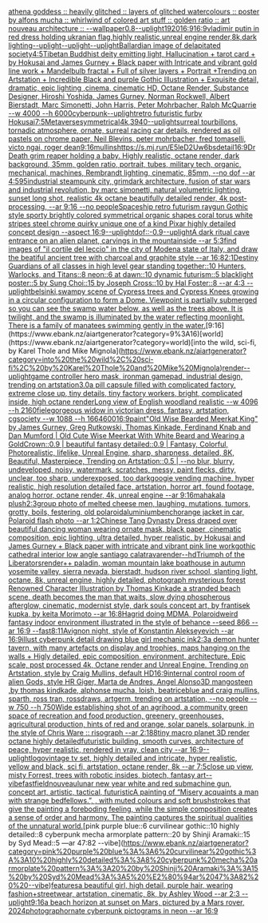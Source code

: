 [athena goddess :: heavily glitched :: layers of glitched watercolours :: poster by alfons mucha :: whirlwind of colored art stuff :: golden ratio :: art nouveau architecture :: --wallpaper](https://www.ebank.nz/aiartgenerator?category=athena%20goddess%20%3A%3A%20heavily%20glitched%20%3A%3A%20layers%20of%20glitched%20watercolours%20%3A%3A%20poster%20by%20alfons%20mucha%20%3A%3A%20whirlwind%20of%20colored%20art%20stuff%20%3A%3A%20golden%20ratio%20%3A%3A%20art%20nouveau%20architecture%20%3A%3A%20--wallpaper)[0.8](https://www.ebank.nz/aiartgenerator?category=0.8)[--uplight](https://www.ebank.nz/aiartgenerator?category=--uplight)[1920](https://www.ebank.nz/aiartgenerator?category=1920)[16:9](https://www.ebank.nz/aiartgenerator?category=16%3A9)[16:9](https://www.ebank.nz/aiartgenerator?category=16%3A9)[vladimir putin in red  dress holding ukranian flag,highly realistic,unreal engine render,8k,dark lighting](https://www.ebank.nz/aiartgenerator?category=vladimir%20putin%20in%20red%20%20dress%20holding%20ukranian%20flag%2Chighly%20realistic%2Cunreal%20engine%20render%2C8k%2Cdark%20lighting)[--uplight](https://www.ebank.nz/aiartgenerator?category=--uplight)[--uplight](https://www.ebank.nz/aiartgenerator?category=--uplight)[--uplight](https://www.ebank.nz/aiartgenerator?category=--uplight)[Ballardian image of delapitated society](https://www.ebank.nz/aiartgenerator?category=Ballardian%20image%20of%20delapitated%20society)[4:5](https://www.ebank.nz/aiartgenerator?category=4%3A5)[Tibetan Buddhist deity emitting light, Hallucination + tarot card + by Hokusai and James Gurney + Black paper with Intricate and vibrant gold line work + Mandelbulb fractal + Full of silver layers + Portrait +Trending on Artstation + Incredible Black and purple Gothic Illustration + Exquisite detail, dramatic, epic lighting ,cinema, cinematic HD, Octane Render, Substance Designer, Hiroshi Yoshida, James Gurney, Norman Rockwell, Albert Bierstadt, Marc Simonetti, John Harris, Peter Mohrbacher, Ralph McQuarrie --w 4000 --h 6000](https://www.ebank.nz/aiartgenerator?category=Tibetan%20Buddhist%20deity%20emitting%20light%2C%20Hallucination%20%2B%20tarot%20card%20%2B%20by%20Hokusai%20and%20James%20Gurney%20%2B%20Black%20paper%20with%20Intricate%20and%20vibrant%20gold%20line%20work%20%2B%20Mandelbulb%20fractal%20%2B%20Full%20of%20silver%20layers%20%2B%20Portrait%20%2BTrending%20on%20Artstation%20%2B%20Incredible%20Black%20and%20purple%20Gothic%20Illustration%20%2B%20Exquisite%20detail%2C%20dramatic%2C%20epic%20lighting%20%2Ccinema%2C%20cinematic%20HD%2C%20Octane%20Render%2C%20Substance%20Designer%2C%20Hiroshi%20Yoshida%2C%20James%20Gurney%2C%20Norman%20Rockwell%2C%20Albert%20Bierstadt%2C%20Marc%20Simonetti%2C%20John%20Harris%2C%20Peter%20Mohrbacher%2C%20Ralph%20McQuarrie%20--w%204000%20--h%206000)[cyberpunk](https://www.ebank.nz/aiartgenerator?category=cyberpunk)[--uplight](https://www.ebank.nz/aiartgenerator?category=--uplight)[retro futuristic furby Hokusai](https://www.ebank.nz/aiartgenerator?category=retro%20futuristic%20furby%20Hokusai)[7:5](https://www.ebank.nz/aiartgenerator?category=7%3A5)[Metaverse](https://www.ebank.nz/aiartgenerator?category=Metaverse)[symmetrical](https://www.ebank.nz/aiartgenerator?category=symmetrical)[4k,](https://www.ebank.nz/aiartgenerator?category=4k%2C)[3940](https://www.ebank.nz/aiartgenerator?category=3940)[--uplight](https://www.ebank.nz/aiartgenerator?category=--uplight)[surreal tourbillons, tornadic atmosphere, ornate, surreal racing car details, rendered as oil pastels on chrome paper, Neil Blevins, peter mohrbacher, fred tomaselli, victo ngai, roger dean](https://www.ebank.nz/aiartgenerator?category=surreal%20tourbillons%2C%20tornadic%20atmosphere%2C%20ornate%2C%20surreal%20racing%20car%20details%2C%20rendered%20as%20oil%20pastels%20on%20chrome%20paper%2C%20Neil%20Blevins%2C%20peter%20mohrbacher%2C%20fred%20tomaselli%2C%20victo%20ngai%2C%20roger%20dean)[9:16](https://www.ebank.nz/aiartgenerator?category=9%3A16)[mullins](https://www.ebank.nz/aiartgenerator?category=mullins)[<https://s.mj.run/E5leD2Uw6bs>](https://www.ebank.nz/aiartgenerator?category=%3Chttps%3A//s.mj.run/E5leD2Uw6bs%3E)[detail](https://www.ebank.nz/aiartgenerator?category=detail)[16:9](https://www.ebank.nz/aiartgenerator?category=16%3A9)[Dr Death grim reaper holding a baby. Highly realistic, octane render, dark background, 35mm, golden ratio, portrait, tubes, military tech, organic, mechanical, machines, Rembrandt lighting, cinematic, 85mm, --no dof --ar 4:5](https://www.ebank.nz/aiartgenerator?category=Dr%20Death%20grim%20reaper%20holding%20a%20baby.%20Highly%20realistic%2C%20octane%20render%2C%20dark%20background%2C%2035mm%2C%20golden%20ratio%2C%20portrait%2C%20tubes%2C%20military%20tech%2C%20organic%2C%20mechanical%2C%20machines%2C%20Rembrandt%20lighting%2C%20cinematic%2C%2085mm%2C%20--no%20dof%20--ar%204%3A5)[95](https://www.ebank.nz/aiartgenerator?category=95)[industrial steampunk city, grimdark architecture, fusion of star wars and industrial revolution, by marc simonetti, natural volumetric lighting, sunset long shot, realistic 4k octane beautifully detailed render, 4k post-processing, --ar 9:16 --no people](https://www.ebank.nz/aiartgenerator?category=industrial%20steampunk%20city%2C%20grimdark%20architecture%2C%20fusion%20of%20star%20wars%20and%20industrial%20revolution%2C%20by%20marc%20simonetti%2C%20natural%20volumetric%20lighting%2C%20sunset%20long%20shot%2C%20realistic%204k%20octane%20beautifully%20detailed%20render%2C%204k%20post-processing%2C%20--ar%209%3A16%20--no%20people)[Spaceship retro futurism raygun Gothic style sporty brightly colored symmetrical organic shapes coral torus white stripes steel chrome quirky unique one of a kind Pixar highly detailed concept design  --aspect 16:9](https://www.ebank.nz/aiartgenerator?category=Spaceship%20retro%20futurism%20raygun%20Gothic%20style%20sporty%20brightly%20colored%20symmetrical%20organic%20shapes%20coral%20torus%20white%20stripes%20steel%20chrome%20quirky%20unique%20one%20of%20a%20kind%20Pixar%20highly%20detailed%20concept%20design%20%20--aspect%2016%3A9)[--uplight](https://www.ebank.nz/aiartgenerator?category=--uplight)[dof::-0.9](https://www.ebank.nz/aiartgenerator?category=dof%3A%3A-0.9)[--uplight](https://www.ebank.nz/aiartgenerator?category=--uplight)[A dark ritual cave entrance on an alien planet, carvings in the mountainside --ar 5:3](https://www.ebank.nz/aiartgenerator?category=A%20dark%20ritual%20cave%20entrance%20on%20an%20alien%20planet%2C%20carvings%20in%20the%20mountainside%20--ar%205%3A3)[find images of "il cortile del leccio" in the city of Modena state of Italy, and draw the beatiful ancient tree with charcoal and graphite style --ar 16:8](https://www.ebank.nz/aiartgenerator?category=find%20images%20of%20%22il%20cortile%20del%20leccio%22%20in%20the%20city%20of%20Modena%20state%20of%20Italy%2C%20and%20draw%20the%20beatiful%20ancient%20tree%20with%20charcoal%20and%20graphite%20style%20--ar%2016%3A8)[2:1](https://www.ebank.nz/aiartgenerator?category=2%3A1)[Destiny Guardians of all classes in high level gear standing together::10 Hunters, Warlocks, and Titans::8 neon::6 at dawn::10 dynamic futurism::5 blacklight poster::5 by Sung Choi::15 by Joseph Cross::10 by Hal Foster::8 --ar 4:3 --uplight](https://www.ebank.nz/aiartgenerator?category=Destiny%20Guardians%20of%20all%20classes%20in%20high%20level%20gear%20standing%20together%3A%3A10%20Hunters%2C%20Warlocks%2C%20and%20Titans%3A%3A8%20neon%3A%3A6%20at%20dawn%3A%3A10%20dynamic%20futurism%3A%3A5%20blacklight%20poster%3A%3A5%20by%20Sung%20Choi%3A%3A15%20by%20Joseph%20Cross%3A%3A10%20by%20Hal%20Foster%3A%3A8%20--ar%204%3A3%20--uplight)[belsinki,](https://www.ebank.nz/aiartgenerator?category=belsinki%2C)[swampy scene of Cypress trees and Cypress Knees growing in a circular configuration to form a Dome. Viewpoint is partially submerged so you can see the swamp water below, as well as the trees above. It is twilight, and the swamp is illuminated by the water reflecting moonlight. There is a family of manatees swimming gently in the water.](https://www.ebank.nz/aiartgenerator?category=swampy%20scene%20of%20Cypress%20trees%20and%20Cypress%20Knees%20growing%20in%20a%20circular%20configuration%20to%20form%20a%20Dome.%20Viewpoint%20is%20partially%20submerged%20so%20you%20can%20see%20the%20swamp%20water%20below%2C%20as%20well%20as%20the%20trees%20above.%20It%20is%20twilight%2C%20and%20the%20swamp%20is%20illuminated%20by%20the%20water%20reflecting%20moonlight.%20There%20is%20a%20family%20of%20manatees%20swimming%20gently%20in%20the%20water.)[9:16](https://www.ebank.nz/aiartgenerator?category=9%3A16)[world](https://www.ebank.nz/aiartgenerator?category=world)[into the wild, sci-fi, by Karel Thole and Mike Mignola](https://www.ebank.nz/aiartgenerator?category=into%20the%20wild%2C%20sci-fi%2C%20by%20Karel%20Thole%20and%20Mike%20Mignola)[render](https://www.ebank.nz/aiartgenerator?category=render)[--uplight](https://www.ebank.nz/aiartgenerator?category=--uplight)[game controller hero mask, ironman gamepad, industrial design, trending on artstation](https://www.ebank.nz/aiartgenerator?category=game%20controller%20hero%20mask%2C%20ironman%20gamepad%2C%20industrial%20design%2C%20trending%20on%20artstation)[3.0](https://www.ebank.nz/aiartgenerator?category=3.0)[a pill capsule filled with complicated factory, extreme close up, tiny details, tiny factory workers, bright, complicated inside, high octane render](https://www.ebank.nz/aiartgenerator?category=a%20pill%20capsule%20filled%20with%20complicated%20factory%2C%20extreme%20close%20up%2C%20tiny%20details%2C%20tiny%20factory%20workers%2C%20bright%2C%20complicated%20inside%2C%20high%20octane%20render)[Long view of English woodland realistic    --w 4096  --h 2160](https://www.ebank.nz/aiartgenerator?category=Long%20view%20of%20English%20woodland%20realistic%20%20%20%20--w%204096%20%20--h%202160)[fiele](https://www.ebank.nz/aiartgenerator?category=fiele)[gorgeous widow in victorian dress, fantasy, artstation, cgsociety --w 1088 --h 1664](https://www.ebank.nz/aiartgenerator?category=gorgeous%20widow%20in%20victorian%20dress%2C%20fantasy%2C%20artstation%2C%20cgsociety%20--w%201088%20--h%201664)[600](https://www.ebank.nz/aiartgenerator?category=600)[16:9](https://www.ebank.nz/aiartgenerator?category=16%3A9)[paint](https://www.ebank.nz/aiartgenerator?category=paint)["Old Wise Bearded Meerkat King" by James Gurney, Greg Rutkowski, Thomas Kinkade, Ferdinand Knab and Dan Mumford | Old Cute Wise Meerkat With White Beard and Wearing a GoldCrown::0.9 | beautiful fantasy detailed::0.9 | Fantasy, Colorful, Photorealistic, lifelike, Unreal Engine, sharp, sharpness, detailed, 8K, Beautiful, Masterpiece, Trending on Artstation::0.5 | --no blur, blurry, undeveloped, noisy, watermark, scratches, messy, paint flecks, dirty, unclear, too sharp, underexposed, too dark](https://www.ebank.nz/aiartgenerator?category=%22Old%20Wise%20Bearded%20Meerkat%20King%22%20by%20James%20Gurney%2C%20Greg%20Rutkowski%2C%20Thomas%20Kinkade%2C%20Ferdinand%20Knab%20and%20Dan%20Mumford%20%7C%20Old%20Cute%20Wise%20Meerkat%20With%20White%20Beard%20and%20Wearing%20a%20GoldCrown%3A%3A0.9%20%7C%20beautiful%20fantasy%20detailed%3A%3A0.9%20%7C%20Fantasy%2C%20Colorful%2C%20Photorealistic%2C%20lifelike%2C%20Unreal%20Engine%2C%20sharp%2C%20sharpness%2C%20detailed%2C%208K%2C%20Beautiful%2C%20Masterpiece%2C%20Trending%20on%20Artstation%3A%3A0.5%20%7C%20--no%20blur%2C%20blurry%2C%20undeveloped%2C%20noisy%2C%20watermark%2C%20scratches%2C%20messy%2C%20paint%20flecks%2C%20dirty%2C%20unclear%2C%20too%20sharp%2C%20underexposed%2C%20too%20dark)[googie vending machine, hyper realistic, high resolution detailed face, artstation, horror art, found footage, analog horror, octane render, 4k, unreal engine --ar 9:16](https://www.ebank.nz/aiartgenerator?category=googie%20vending%20machine%2C%20hyper%20realistic%2C%20high%20resolution%20detailed%20face%2C%20artstation%2C%20horror%20art%2C%20found%20footage%2C%20analog%20horror%2C%20octane%20render%2C%204k%2C%20unreal%20engine%20--ar%209%3A16)[mahakala plush](https://www.ebank.nz/aiartgenerator?category=mahakala%20plush)[2:3](https://www.ebank.nz/aiartgenerator?category=2%3A3)[group photo of melted cheese men, laughing, mutations, tumors, grotty, boils, festering, old polaroid](https://www.ebank.nz/aiartgenerator?category=group%20photo%20of%20melted%20cheese%20men%2C%20laughing%2C%20mutations%2C%20tumors%2C%20grotty%2C%20boils%2C%20festering%2C%20old%20polaroid)[aluminium](https://www.ebank.nz/aiartgenerator?category=aluminium)[bench](https://www.ebank.nz/aiartgenerator?category=bench)[orange jacket in car, Polaroid flash photo --ar 1:2](https://www.ebank.nz/aiartgenerator?category=orange%20jacket%20in%20car%2C%20Polaroid%20flash%20photo%20--ar%201%3A2)[Chinese Tang Dynasty Dress draped over beautiful dancing woman wearing ornate mask, black paper ,cinematic composition, epic lighting, ultra detailed, hyper realistic, by Hokusai and James Gurney + Black paper with intricate and vibrant pink line work](https://www.ebank.nz/aiartgenerator?category=Chinese%20Tang%20Dynasty%20Dress%20draped%20over%20beautiful%20dancing%20woman%20wearing%20ornate%20mask%2C%20black%20paper%20%2Ccinematic%20composition%2C%20epic%20lighting%2C%20ultra%20detailed%2C%20hyper%20realistic%2C%20by%20Hokusai%20and%20James%20Gurney%20%2B%20Black%20paper%20with%20intricate%20and%20vibrant%20pink%20line%20work)[gothic cathedral interior low angle santiago calatrava](https://www.ebank.nz/aiartgenerator?category=gothic%20cathedral%20interior%20low%20angle%20santiago%20calatrava)[render](https://www.ebank.nz/aiartgenerator?category=render)[--hd](https://www.ebank.nz/aiartgenerator?category=--hd)[Triumph of the Liberators](https://www.ebank.nz/aiartgenerator?category=Triumph%20of%20the%20Liberators)[render](https://www.ebank.nz/aiartgenerator?category=render)[++ paladin, woman mountain lake boathouse in autumn yosemite valley, sierra nevada, bierstadt, hudson river school, slanting light, octane, 8k, unreal engine, highly detailed, photograph mysterious forest Renowned Character Illustration by Thomas Kinkade  a stranded beach scene, death becomes the man that waits, slow dying phospherous afterglow, cinematic, modernist style, dark souls concept art, by frantisek kupka, by keita Morimoto --ar 16:8](https://www.ebank.nz/aiartgenerator?category=%2B%2B%20paladin%2C%20woman%20mountain%20lake%20boathouse%20in%20autumn%20yosemite%20valley%2C%20sierra%20nevada%2C%20bierstadt%2C%20hudson%20river%20school%2C%20slanting%20light%2C%20octane%2C%208k%2C%20unreal%20engine%2C%20highly%20detailed%2C%20photograph%20mysterious%20forest%20Renowned%20Character%20Illustration%20by%20Thomas%20Kinkade%20%20a%20stranded%20beach%20scene%2C%20death%20becomes%20the%20man%20that%20waits%2C%20slow%20dying%20phospherous%20afterglow%2C%20cinematic%2C%20modernist%20style%2C%20dark%20souls%20concept%20art%2C%20by%20frantisek%20kupka%2C%20by%20keita%20Morimoto%20--ar%2016%3A8)[Hagrid doing MDMA, Polaroid](https://www.ebank.nz/aiartgenerator?category=Hagrid%20doing%20MDMA%2C%20Polaroid)[weird fantasy indoor environment illustrated in the style of behance --seed 866 --ar 16:9 --fast](https://www.ebank.nz/aiartgenerator?category=weird%20fantasy%20indoor%20environment%20illustrated%20in%20the%20style%20of%20behance%20--seed%20866%20--ar%2016%3A9%20--fast)[8:11](https://www.ebank.nz/aiartgenerator?category=8%3A11)[Avignon night, style of Konstantin Alekseyevich --ar 16:9](https://www.ebank.nz/aiartgenerator?category=Avignon%20night%2C%20style%20of%20Konstantin%20Alekseyevich%20--ar%2016%3A9)[illust cyberpunk detail drawing blue girl mechanic ink](https://www.ebank.nz/aiartgenerator?category=illust%20cyberpunk%20detail%20drawing%20blue%20girl%20mechanic%20ink)[2:3](https://www.ebank.nz/aiartgenerator?category=2%3A3)[a demon hunter tavern, with many artefacts on display and trophies, maps hanging on the walls + Higly detailed, epic composition, environment, architecture. Epic scale, post processed 4k, Octane render and Unreal Engine. Trending on Artstation, style by Craig Mullins, default HD](https://www.ebank.nz/aiartgenerator?category=a%20demon%20hunter%20tavern%2C%20with%20many%20artefacts%20on%20display%20and%20trophies%2C%20maps%20hanging%20on%20the%20walls%20%2B%20Higly%20detailed%2C%20epic%20composition%2C%20environment%2C%20architecture.%20Epic%20scale%2C%20post%20processed%204k%2C%20Octane%20render%20and%20Unreal%20Engine.%20Trending%20on%20Artstation%2C%20style%20by%20Craig%20Mullins%2C%20default%20HD)[16:9](https://www.ebank.nz/aiartgenerator?category=16%3A9)[internal control room of alien Gods, style HR Giger, Marta de Andres, Angel Alonso](https://www.ebank.nz/aiartgenerator?category=internal%20control%20room%20of%20alien%20Gods%2C%20style%20HR%20Giger%2C%20Marta%20de%20Andres%2C%20Angel%20Alonso)[3D mangosteen ,by thomas kindkade, alphonse mucha, loish, beatriceblue and craig mullins, sparth, ross tran, rossdraws, artgerm, trending on artstation, --no people --w 750 --h 750](https://www.ebank.nz/aiartgenerator?category=3D%20mangosteen%20%2Cby%20thomas%20kindkade%2C%20alphonse%20mucha%2C%20loish%2C%20beatriceblue%20and%20craig%20mullins%2C%20sparth%2C%20ross%20tran%2C%20rossdraws%2C%20artgerm%2C%20trending%20on%20artstation%2C%20--no%20people%20--w%20750%20--h%20750)[Wide establishing shot of an agrihood, a community green space of recreation and food production, greenery, greenhouses, agricultural production, hints of red and orange, solar panels, solarpunk, in the style of Chris Ware :: risograph --ar 2:1](https://www.ebank.nz/aiartgenerator?category=Wide%20establishing%20shot%20of%20an%20agrihood%2C%20a%20community%20green%20space%20of%20recreation%20and%20food%20production%2C%20greenery%2C%20greenhouses%2C%20agricultural%20production%2C%20hints%20of%20red%20and%20orange%2C%20solar%20panels%2C%20solarpunk%2C%20in%20the%20style%20of%20Chris%20Ware%20%3A%3A%20risograph%20--ar%202%3A1)[88](https://www.ebank.nz/aiartgenerator?category=88)[tiny macro planet 3D render octane highly detailed](https://www.ebank.nz/aiartgenerator?category=tiny%20macro%20planet%203D%20render%20octane%20highly%20detailed)[futuristic building, smooth curves, architecture of peace, hyper realistic, rendered in vray, clean city --ar 16:9](https://www.ebank.nz/aiartgenerator?category=futuristic%20building%2C%20smooth%20curves%2C%20architecture%20of%20peace%2C%20hyper%20realistic%2C%20rendered%20in%20vray%2C%20clean%20city%20--ar%2016%3A9)[--uplight](https://www.ebank.nz/aiartgenerator?category=--uplight)[logo](https://www.ebank.nz/aiartgenerator?category=logo)[vintage tv set, highly detailed and intricate, hyper realistic, yellow and black, sci fi, artstation, octane render, 8k --ar 7:5](https://www.ebank.nz/aiartgenerator?category=vintage%20tv%20set%2C%20highly%20detailed%20and%20intricate%2C%20hyper%20realistic%2C%20yellow%20and%20black%2C%20sci%20fi%2C%20artstation%2C%20octane%20render%2C%208k%20--ar%207%3A5)[close up view, misty Forrest, trees with robotic insides, biotech, fantasy art](https://www.ebank.nz/aiartgenerator?category=close%20up%20view%2C%20misty%20Forrest%2C%20trees%20with%20robotic%20insides%2C%20biotech%2C%20fantasy%20art)[--vibefast](https://www.ebank.nz/aiartgenerator?category=--vibefast)[field](https://www.ebank.nz/aiartgenerator?category=field)[nouveau](https://www.ebank.nz/aiartgenerator?category=nouveau)[lunar new year white and red submachine gun, concept art, artistic, tactical, futuristic](https://www.ebank.nz/aiartgenerator?category=lunar%20new%20year%20white%20and%20red%20submachine%20gun%2C%20concept%20art%2C%20artistic%2C%20tactical%2C%20futuristic)[A painting of “Misery acquaints a man with strange bedfellows.”, , with muted colours and soft brushstrokes that give the painting a foreboding feeling, while the simple composition creates a sense of order and harmony. The painting captures the spiritual qualities of the unnatural world.](https://www.ebank.nz/aiartgenerator?category=A%20painting%20of%20%E2%80%9CMisery%20acquaints%20a%20man%20with%20strange%20bedfellows.%E2%80%9D%2C%20%2C%20with%20muted%20colours%20and%20soft%20brushstrokes%20that%20give%20the%20painting%20a%20foreboding%20feeling%2C%20while%20the%20simple%20composition%20creates%20a%20sense%20of%20order%20and%20harmony.%20The%20painting%20captures%20the%20spiritual%20qualities%20of%20the%20unnatural%20world.)[pink purple blue::6 curvilinear gothic::10 highly detailed::8 cyberpunk mecha armorplate pattern::20 by Shinji Aramaki::15 by Syd Mead::5 —ar 47:82  --vibe](https://www.ebank.nz/aiartgenerator?category=pink%20purple%20blue%3A%3A6%20curvilinear%20gothic%3A%3A10%20highly%20detailed%3A%3A8%20cyberpunk%20mecha%20armorplate%20pattern%3A%3A20%20by%20Shinji%20Aramaki%3A%3A15%20by%20Syd%20Mead%3A%3A5%20%E2%80%94ar%2047%3A82%20%20--vibe)[features](https://www.ebank.nz/aiartgenerator?category=features)[a beautiful girl, high detail, purple hair, wearing fashion+streetwear, artstation, cinematic, 8k, by Ashley Wood --ar 2:3  --uplight](https://www.ebank.nz/aiartgenerator?category=a%20beautiful%20girl%2C%20high%20detail%2C%20purple%20hair%2C%20wearing%20fashion%2Bstreetwear%2C%20artstation%2C%20cinematic%2C%208k%2C%20by%20Ashley%20Wood%20--ar%202%3A3%20%20--uplight)[9:16](https://www.ebank.nz/aiartgenerator?category=9%3A16)[a beach horizon at sunset on Mars, pictured by a Mars rover, 2024](https://www.ebank.nz/aiartgenerator?category=a%20beach%20horizon%20at%20sunset%20on%20Mars%2C%20pictured%20by%20a%20Mars%20rover%2C%202024)[photograph](https://www.ebank.nz/aiartgenerator?category=photograph)[ornate cyberpunk pictograms in neon --ar 16:9](https://www.ebank.nz/aiartgenerator?category=ornate%20cyberpunk%20pictograms%20in%20neon%20--ar%2016%3A9)